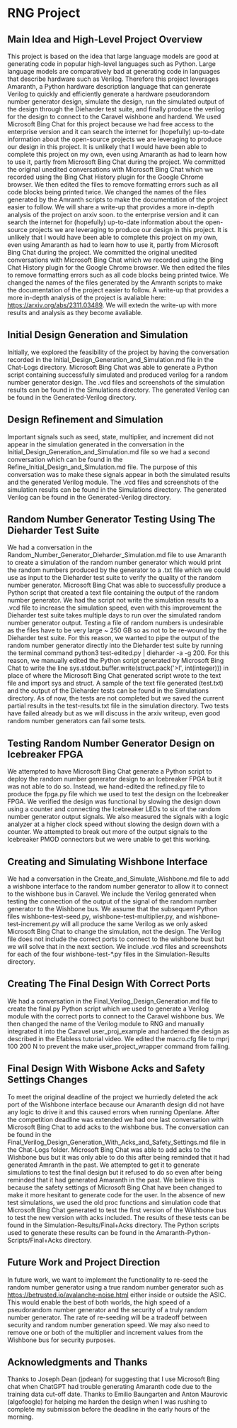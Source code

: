 # RNG Project

## Main Idea and High-Level Project Overview

This project is based on the idea that large language models are good at generating code in popular high-level languages
such as Python. Large language models are comparatively bad at generating code in languages that describe hardware such 
as Verilog. Therefore this project leverages Amaranth, a Python hardware description language that can generate Verilog
to quickly and efficiently generate a hardware pseudorandom number generator design, simulate the design, run the simulated output of the design through the Dieharder test suite, and finally produce the verilog for the design to connect to the Caravel wishbone and hardend. We used Microsoft Bing Chat for this project because we had free access
to the enterprise version and it can search the internet for (hopefully) up-to-date information about the open-source projects we are leveraging to produce our design in this project. It is unlikely that I would have been able to complete this project on my own, even using Amaranth as had to learn how to use it, partly from Microsoft Bing Chat during the project. We committed the original unedited conversations with Microsoft Bing Chat which we recorded using the Bing Chat History plugin for the Google Chrome browser. We then edited the files to remove formatting errors such as all code blocks being printed twice. We changed the names of the files generated by the Amranth scripts to make the documentation of the project easier to follow. We will share a write-up that provides a more in-depth analysis of the project on arxiv soon. 
to the enterprise version and it can search the internet for (hopefully) up-to-date information about the open-source projects we are leveraging to produce our design in this project. It is unlikely that I would have been able to complete this project on my own, even using Amaranth as had to learn how to use it, partly from Microsoft Bing Chat during the project. We committed the original unedited conversations with Microsoft Bing Chat which we recorded using the Bing Chat History plugin for the Google Chrome browser. We then edited the files to remove formatting errors such as all code blocks being printed twice. We changed the names of the files generated by the Amranth scripts to make the documentation of the project easier to follow. A write-up that provides a more in-depth analysis of the project is avaliable here: https://arxiv.org/abs/2311.03489. We will extedn the write-up with more results and analysis as they become avaliable. 

## Initial Design Generation and Simulation

Initially, we explored the feasibility of the project by having the conversation recorded in the Initial_Design_Generation_and_Simulation.md file in the Chat-Logs directory. Microsoft Bing Chat was able to generate a
Python script containing successfully simulated and produced verilog for a random number generator design. 
The .vcd files and screenshots of the simulation results can be found in the Simulations directory. 
The generated Verilog can be found in the Generated-Verilog directory. 

## Design Refinement and Simulation

Important signals such as seed, state, multiplier, and increment did not appear in the simulation generated in the conversation in the Initial_Design_Generation_and_Simulation.md file so we had a second conversation which can be found in 
the Refine_Initial_Design_and_Simulation.md file. The purpose of this conversation was to make these signals appear in both the simulated results and the generated Verilog module. The .vcd files and screenshots of the simulation results can be found in the Simulations directory. The generated Verilog can be found in the Generated-Verilog directory.

## Random Number Generator Testing Using The Dieharder Test Suite

We had a conversation in the Random_Number_Generator_Dieharder_Simulation.md file to use Amaranth to create a simulation of the random number generator which would print the random numbers produced by the generator to a .txt file which we could use as input to the Dieharder test suite to verify the quality of the random number generator. Microsoft Bing Chat was able to successfully produce a Python script that created a text file containing the output of the random number generator. We had the script not write the simulation results to a .vcd file to increase the simulation speed, even with this improvement the Dieharder test suite takes multiple days to run over the simulated random number generator output. Testing a file of random numbers is undesirable as the files have to be very large ~ 250 GB so as not to be re-wound by the Dieharder test suite. For this reason, we wanted to pipe the output of the random number generator directly into the Dieharder test suite by running the terminal command python3 test-edited.py | dieharder -a -g 200. For this reason, we manually edited the Python script generated by Microsoft Bing Chat to write the line sys.stdout.buffer.write(struct.pack('>I', int(integer))) in place of where the Microsoft Bing Chat generated script wrote to the text file and import sys and struct. A sample of the text file generated (test.txt) and the output of the Dieharder tests can be found in the Simulations directory. As of now, the tests are not completed but we saved the current partial results in the test-results.txt file in the simulation directory. Two tests have failed already but as we will discuss in the arxiv writeup, even good random number generators can fail some tests. 

## Testing Random Number Generator Design on Icebreaker FPGA

We attempted to have Microsoft Bing Chat generate a Python script to deploy the random number generator design to an Icebreaker FPGA but it was not able to do so. Instead, we hand-edited the refined.py file to produce the fpga.py file which we used to test the design on the Icebreaker FPGA. We verified the design was functional by slowing the design down using a counter and connecting the Icebreaker LEDs to six of the random number generator output signals. We also measured the signals with a logic analyzer at a higher clock speed without slowing the design down with a counter. We attempted to break out more of the output signals to the Icebreaker PMOD connectors but we were unable to get this working. 

## Creating and Simulating Wishbone Interface

We had a conversation in the Create_and_Simulate_Wishbone.md file to add a wishbone interface to the random number generator to allow it to connect to the wishbone bus in Caravel. We include the Verilog generated when testing the connection of the output of the signal of the random number generator to the Wishbone bus. We assume that the subsequent Python files wishbone-test-seed.py, wishbone-test-multiplier.py, and wishbone-test-increment.py will all produce the same Verilog as we only asked Microsoft Bing Chat to change the simulation, not the design. The Verilog file does not include the correct ports to connect to the wishbone bust but we will solve that in the next section. We include .vcd files and screenshots for each of the four wishbone-test-*.py files in the Simulation-Results directory.  

## Creating The Final Design With Correct Ports

We had a conversation in the Final_Verilog_Design_Generation.md file to create the final.py Python script which we used to generate a Verilog module with the correct ports to connect to the Caravel wishbone bus. We then changed the name of the Verilog module to RNG and manually integrated it into the Caravel user_proj_example and hardened the design as described in the Efabless tutorial video. We edited the macro.cfg file to mprj 100 200 N to prevent the make user_project_wrapper command from failing. 

## Final Design With Wisbone Acks and Safety Settings Changes

To meet the original deadline of the project we hurriedly deleted the ack port of the Wishbone interface because our Amaranth design did not have any logic to drive it and this caused errors when running Openlane. After the competition deadline was extended we had one last conversation with Microsoft Bing Chat to add acks to the wishbone bus. The conversation can be found in the Final_Verilog_Design_Generation_With_Acks_and_Safety_Settings.md file in the Chat-Logs folder. Microsoft Bing Chat was able to add acks to the Wishbone bus but it was only able to do this after being reminded that it had generated Amranth in the past. We attempted to get it to generate simulations to test the final design but it refused to do so even after being reminded that it had generated Amaranth in the past. We believe this is because the safety settings of Microsoft Bing Chat have been changed to make it more hesitant to generate code for the user.
In the absence of new test simulations, we used the old proc functions and simulation code that Microsoft Bing Chat generated to test the first version of the Wishbone bus to test the new version with acks included. The results of these tests can be found in the Simulation-Results/Final+Acks directory. The Python scripts used to generate these results can be found in the Amaranth-Python-Scripts/Final+Acks directory. 

## Future Work and Project Direction

In future work, we want to implement the functionality to re-seed the random number generator using a true random number generator such as https://betrusted.io/avalanche-noise.html either inside or outside the ASIC. This would enable the best of both worlds, the high speed of a pseudorandom number generator and the security of a truly random number generator. The rate of re-seeding will be a tradeoff between security and random number generation speed. We may also need to remove one or both of the multiplier and increment values from the Wishbone bus for security purposes.

## Acknowledgments and Thanks

Thanks to Joseph Dean (jpdean) for suggesting that I use Microsoft Bing chat when ChatGPT had trouble generating Amaranth code due to the training data cut-off date. Thanks to Emilio Baungarten and Anton Maurovic (algofoogle) for helping me harden the design when I was rushing to complete my submission before the deadline in the early hours of the morning.
 
 
